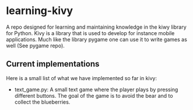 # learning-kivy
A repo designed for learning and maintaining knowledge in the kiwy library for Python. Kivy is a library that is used to develop for instance mobile applications. Much like the library pygame one can use it to write games as well (See pygame repo). 

## Current implementations
Here is a small list of what we have implemented so far in kivy:

- text_game.py: A small text game where the player plays by pressing different buttons. The goal of the game is to avoid the bear and to collect the blueberries.
